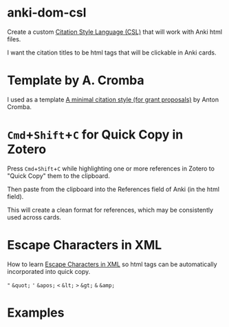 # anki-dom-csl

Create a custom [Citation Style Language (CSL)](https://citationstyles.org/) that will work with Anki html files.

I want the citation titles to be html <a> tags that will be clickable in Anki cards.

# Template by A. Cromba

I used as a template [A minimal citation style (for grant proposals)](https://anton.cromba.ch/2016/02/07/a-minimal-citation-stylefor-grant-proposals/) by Anton Cromba.

# `Cmd`+`Shift`+`C` for Quick Copy in Zotero

Press `Cmd`+`Shift`+`C` while highlighting one or more references in Zotero to "Quick Copy" them to the clipboard.

Then paste from the clipboard into the References field of Anki (in the html field).

This will create a clean format for references, which may be consistently used across cards.

# Escape Characters in XML

How to learn [Escape Characters in XML](https://stackoverflow.com/questions/1091945/what-characters-do-i-need-to-escape-in-xml-documents) so html tags can be automatically incorporated into quick copy.

`"`   `&quot;`
`'`   `&apos;`
`<`   `&lt;`
`>`   `&gt;`
`&`   `&amp;`

# Examples

